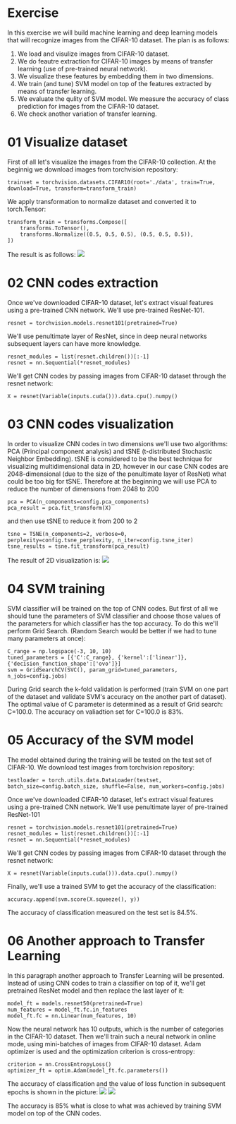 # Exercise
In this exercise we will build machine learning and deep learning models that will recognize images from the CIFAR-10 dataset. The plan is as follows:

1. We load and visulize images from CIFAR-10 dataset.
2. We do feautre extraction for CIFAR-10 images by means of transfer learning (use of pre-trained neural network).
3. We visualize these features by embedding them in two dimensions.
4. We train (and tune) SVM model on top of the features extracted by means of transfer learning.
5. We evaluate the qulity of SVM model. We measure the accuracy of class prediction for images from the CIFAR-10 dataset.
6. We check another variation of transfer learning.

# 01 Visualize dataset
First of all let's visualize the images from the CIFAR-10 collection. At the beginnig we download images from torchvision repository:
```
trainset = torchvision.datasets.CIFAR10(root='./data', train=True, download=True, transform=transform_train)
```

We apply transformation to normalize dataset and converted it to torch.Tensor:

```
transform_train = transforms.Compose([
    transforms.ToTensor(),
    transforms.Normalize((0.5, 0.5, 0.5), (0.5, 0.5, 0.5)),
])
```

The result is as follows:
![](https://github.com/witold-oleszkiewicz/image-classification-exercise/blob/master/images.png)

# 02 CNN codes extraction

Once we've downloaded CIFAR-10 dataset, let's extract visual features using a pre-trained CNN network. We'll use pre-trained ResNet-101. 

```
resnet = torchvision.models.resnet101(pretrained=True)

```
We'll use penultimate layer of ResNet, since in deep neural networks subsequent layers can have more knowledge.

```
resnet_modules = list(resnet.children())[:-1]
resnet = nn.Sequential(*resnet_modules)
```

We'll get CNN codes by passing images from CIFAR-10 dataset through the resnet network:

```
X = resnet(Variable(inputs.cuda())).data.cpu().numpy()
```

# 03 CNN codes visualization

In order to visualize CNN codes in two dimensions we'll use two algorithms: PCA (Principal component analysis) and tSNE (t-distributed Stochastic Neighbor Embedding). tSNE is considered to be the best technique for visualizing multidimensional data in 2D, however in our case CNN codes are 2048-dimensional (due to the size of the penultimate layer of ResNet) what could be too big for tSNE. Therefore at the beginning we will use PCA to reduce the number of dimensions from 2048 to 200
```
pca = PCA(n_components=config.pca_components)
pca_result = pca.fit_transform(X)

```
and then use tSNE to reduce it from 200 to 2
```
tsne = TSNE(n_components=2, verbose=0, perplexity=config.tsne_perplexity, n_iter=config.tsne_iter)
tsne_results = tsne.fit_transform(pca_result)

```

The result of 2D visualization is:
![](https://github.com/witold-oleszkiewicz/image-classification-exercise/blob/master/CNN_codes_2D.png)

# 04 SVM training

SVM classifier will be trained on the top of CNN codes. But first of all we should tune the parameters of SVM classifier and choose those values of the parameters for which classifier has the top accuracy. To do this we'll perform Grid Search. (Random Search would be better if we had to tune many parameters at once):

```
C_range = np.logspace(-3, 10, 10)
tuned_parameters = [{'C':C_range}, {'kernel':['linear']}, {'decision_function_shape':['ovo']}]
svm = GridSearchCV(SVC(), param_grid=tuned_parameters, n_jobs=config.jobs)
```

During Grid search the k-fold validation is performed (train SVM on one part of the dataset and validate SVM's accuracy on the another part of dataset). The optimal value of C parameter is determined as a result of Grid search: C=100.0. The accuracy on valiadtion set for C=100.0 is 83%.

# 05 Accuracy of the SVM model

The model obtained during the training will be tested on the test set of CIFAR-10. We download test images from torchvision repository:
```
testloader = torch.utils.data.DataLoader(testset, batch_size=config.batch_size, shuffle=False, num_workers=config.jobs)
```
Once we've downloaded CIFAR-10 dataset, let's extract visual features using a pre-trained CNN network. We'll use penultimate layer of pre-trained ResNet-101
```
resnet = torchvision.models.resnet101(pretrained=True)
resnet_modules = list(resnet.children())[:-1]
resnet = nn.Sequential(*resnet_modules)
```

We'll get CNN codes by passing images from CIFAR-10 dataset through the resnet network:

```
X = resnet(Variable(inputs.cuda())).data.cpu().numpy()
```

Finally, we'll use a trained SVM to get the accuracy of the classification:
```
accuracy.append(svm.score(X.squeeze(), y))
```
The accuracy of classification measured on the test set is 84.5%.

# 06 Another approach to Transfer Learning

In this paragraph another approach to Transfer Learning will be presented. Instead of using CNN codes to train a classifier on top of it, we'll get pretrained ResNet model and then replace the last layer of it:

```
model_ft = models.resnet50(pretrained=True)
num_features = model_ft.fc.in_features
model_ft.fc = nn.Linear(num_features, 10)
```
Now the neural network has 10 outputs, which is the number of categories in the CIFAR-10 dataset. Then we'll train such a neural network in online mode, using mini-batches of images from CIFAR-10 dataset. Adam optimizer is used and the optimization criterion is cross-entropy:

```
criterion = nn.CrossEntropyLoss()
optimizer_ft = optim.Adam(model_ft.fc.parameters())
```

The accuracy of classification and the value of loss function in subsequent epochs is shown in the picture:
![](https://github.com/witold-oleszkiewicz/image-classification-exercise/blob/master/adam_acc.png)
![](https://github.com/witold-oleszkiewicz/image-classification-exercise/blob/master/adam_loss.png)

The accuracy is 85% what is close to what was achieved by training SVM model on top of the CNN codes.
